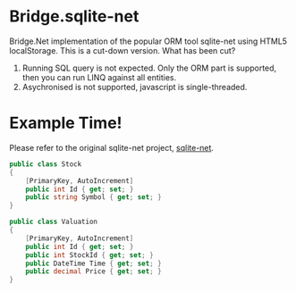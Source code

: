 # Bridge.sqlite-net
Bridge.Net implementation of the popular ORM tool sqlite-net using HTML5 localStorage.
This is a cut-down version. What has been cut?
1. Running SQL query is not expected. Only the ORM part is supported, then you can run LINQ against all entities.
2. Asychronised is not supported, javascript is single-threaded.

# Example Time!

Please refer to the original sqlite-net project, [sqlite-net](https://github.com/praeclarum/sqlite-net).

```csharp
public class Stock
{
	[PrimaryKey, AutoIncrement]
	public int Id { get; set; }
	public string Symbol { get; set; }
}

public class Valuation
{
	[PrimaryKey, AutoIncrement]
	public int Id { get; set; }
	public int StockId { get; set; }
	public DateTime Time { get; set; }
	public decimal Price { get; set; }
}
```
